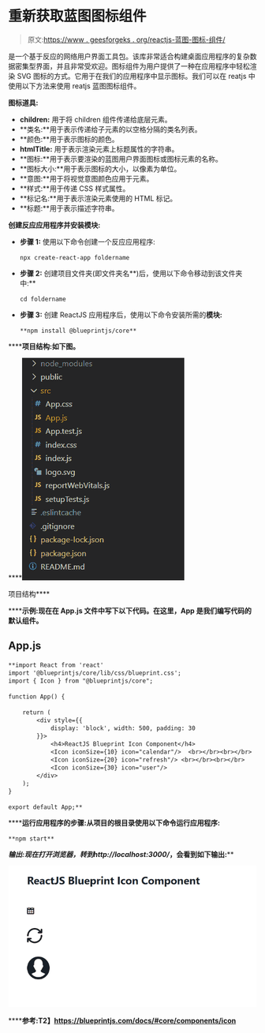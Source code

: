 # 重新获取蓝图图标组件

> 原文:[https://www . geesforgeks . org/reactjs-蓝图-图标-组件/](https://www.geeksforgeeks.org/reactjs-blueprint-icon-component/)

是一个基于反应的网络用户界面工具包。该库非常适合构建桌面应用程序的复杂数据密集型界面，并且非常受欢迎。图标组件为用户提供了一种在应用程序中轻松渲染 SVG 图标的方式。它用于在我们的应用程序中显示图标。我们可以在 reatjs 中使用以下方法来使用 reatjs 蓝图图标组件。

**图标道具:**

*   **children:** 用于将 children 组件传递给底层元素。
*   **类名:**用于表示传递给子元素的以空格分隔的类名列表。
*   **颜色:**用于表示图标的颜色。
*   **htmlTitle:** 用于表示渲染元素上标题属性的字符串。
*   **图标:**用于表示要渲染的蓝图用户界面图标或图标元素的名称。
*   **图标大小:**用于表示图标的大小，以像素为单位。
*   **意图:**用于将视觉意图颜色应用于元素。
*   **样式:**用于传递 CSS 样式属性。
*   **标记名:**用于表示渲染元素使用的 HTML 标记。
*   **标题:**用于表示描述字符串。

**创建反应应用程序并安装模块:**

*   **步骤 1:** 使用以下命令创建一个反应应用程序:

    ```
    npx create-react-app foldername
    ```

*   **步骤 2:** 创建项目文件夹(即文件夹名**)后，使用以下命令移动到该文件夹中:**

    ```
    cd foldername
    ```

*   **步骤 3:** 创建 ReactJS 应用程序后，使用以下命令安装所需的****模块:****

    ```
    **npm install @blueprintjs/core**
    ```

******项目结构:**如下图。****

****![](img/f04ae0d8b722a9fff0bd9bd138b29c23.png)

项目结构**** 

******示例:**现在在 **App.js** 文件中写下以下代码。在这里，App 是我们编写代码的默认组件。****

## ****App.js****

```
**import React from 'react'
import '@blueprintjs/core/lib/css/blueprint.css';
import { Icon } from "@blueprintjs/core";

function App() {

    return (
        <div style={{
            display: 'block', width: 500, padding: 30
        }}>
            <h4>ReactJS Blueprint Icon Component</h4>
            <Icon iconSize={10} icon="calendar"/>  <br></br><br></br>
            <Icon iconSize={20} icon="refresh"/> <br></br><br></br>
            <Icon iconSize={30} icon="user"/>
        </div>
    );
}

export default App;**
```

******运行应用程序的步骤:**从项目的根目录使用以下命令运行应用程序:****

```
**npm start**
```

******输出:**现在打开浏览器，转到***http://localhost:3000/***，会看到如下输出:****

****![](img/0bba14a8a536dc29cddee713a4425759.png)****

******参考:**T2】https://blueprintjs.com/docs/#core/components/icon****